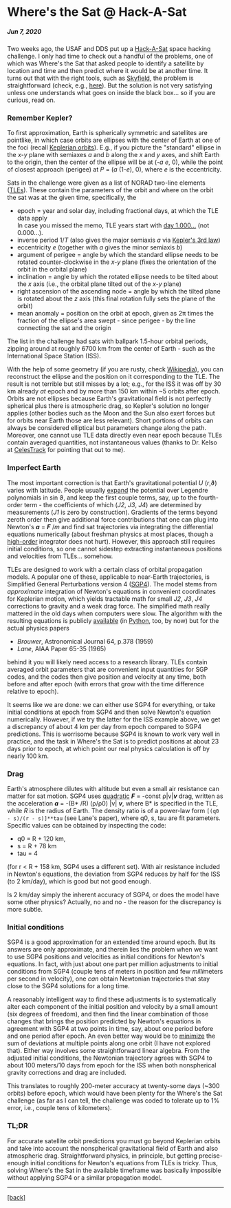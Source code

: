 # Where's the Sat @ Hack-A-Sat

##### Jun 7, 2020

Two weeks ago, the USAF and DDS put up a [Hack-A-Sat](https://www.hackasat.com/) space hacking challenge.
I only had time to check out a handful of the problems, one of which was Where's the Sat that asked people
to identify a satellite by location and time and then predict where it would be at another time. It turns out
that with the
right tools, such as [Skyfield](https://rhodesmill.org/skyfield/), the problem is straightforward 
(check, e.g., [here](https://medium.com/@pdelteil/wheres-the-sat-hack-a-sat-writeup-9a523634963b)). 
But the solution is not very satisfying unless one understands what goes on inside the black box... 
so if you are curious, read on.

### Remember Kepler?

To first approximation, Earth is spherically symmetric and satellites are pointlike, in which case orbits are
ellipses with the center of Earth at one of the foci 
(recall [Keplerian orbits](https://en.wikipedia.org/wiki/Kepler_orbit)). E.g., if you picture the "standard" 
ellipse in the *x-y* plane with 
semiaxes *a* and *b* along the *x* and *y* axes, and shift Earth to the origin, then the center of the ellipse
will be at (-*a* *e*, 0), while the point of closest approach (perigee) at *P* = (*a* (1-*e*), 0),
where *e* is the eccentricity.

Sats in the challenge were given as a list of NORAD two-line elements 
([TLEs](https://en.wikipedia.org/wiki/Two-line_element_set)). 
These contain the parameters of the orbit and where on the orbit the sat was at the given time, 
specifically, the 

* epoch = year and solar day, including fractional days, at which the TLE data apply   
  In case you missed the memo, TLE years start with [day 1.000...](https://www.celestrak.com/columns/v04n03/) 
(not 0.000...).
* inverse period 1/*T* (also gives the major semiaxis *a* via [Kepler's 3rd law](https://en.wikipedia.org/wiki/Kepler%27s_laws_of_planetary_motion#Third_law_of_Kepler))
* eccentricity *e* (together with *a* gives the minor semiaxis *b*)
* argument of perigee = angle by which the standard ellipse needs to be rotated counter-clockwise in the *x-y* 
plane (fixes the orientation of the orbit in the orbital plane)
* inclination = angle by which the rotated ellipse needs to be tilted about the *x* axis (i.e., the orbital plane 
tilted out of the *x-y* plane)
* right ascension of the ascending node = angle by which the tilted plane is rotated about the *z* axis (this 
final rotation fully sets the plane of the orbit)
* mean anomaly = position on the orbit at epoch, given as 2π times the fraction of the ellipse's area 
swept - since perigee - by the line connecting the sat and the origin

The list in the challenge had sats with ballpark 1.5-hour orbital periods,
zipping around at roughly 6700 km from the center of Earth -
such as the International Space Station (ISS).

With the help of some geometry (if you are rusty, check [Wikipedia](https://en.wikipedia.org/wiki/Kepler_orbit)),
you can reconstruct the ellipse and the position on it
corresponding to the TLE. 
The result is not terrible but still misses by a lot; e.g., for the ISS it was off
by 30 km already *at* epoch and by more than 150 km within ~5 orbits after epoch.
Orbits are not ellipses because Earth's gravitational field is not perfectly spherical plus
there is atmospheric drag, so Kepler's solution no longer applies
(other bodies such as the Moon and the Sun also exert forces but for orbits near Earth
those are less relevant).
Short portions of orbits can always be considered elliptical but parameters change along the path.
Moreover, one cannot use TLE data directly even near epoch because TLEs contain averaged quantities,
not instantaneous values 
(thanks to Dr. Kelso at [CelesTrack](https://celestrak.com/) for pointing that out to me).

### Imperfect Earth

The most important correction is that Earth's gravitational potential *U* (*r*,ϑ) 
varies with latitude. People usually [expand](https://en.wikipedia.org/wiki/Geopotential_model)
the potential over Legendre polynomials in sin ϑ,
and keep the first couple terms, say, up to the fourth-order term - the coefficients of which (*J2*, *J3*, *J4*) 
are determined by measurements (*J1* is zero by construction). Gradients of the terms beyond zeroth order 
then give additional force contributions that one can plug into 
Newton's ***a*** = ***F*** /*m* and find sat trajectories
via integrating the differential equations numerically
(about freshman physics at most places, though a 
[high-order](https://en.wikipedia.org/wiki/Runge%E2%80%93Kutta_methods)
integrator does not hurt).
However, this approach still requires initial conditions, 
so one cannot sidestep extracting instantaneous positions and velocities from TLEs... somehow.

TLEs are designed to work with a certain class of orbital propagation models. 
A popular one of these, applicable to near-Earth trajectories, is
Simplified General Perturbations version 4 ([SGP4](https://en.wikipedia.org/wiki/Simplified_perturbations_models)).
The model stems from *approximate* integration of Newton's equations 
in convenient coordinates for Keplerian motion, which yields tractable math
for small *J2*, *J3*, *J4* corrections to gravity and a weak drag force.
The simplified math really mattered in the old days when computers were slow. 
The algorithm with the resulting equations is publicly 
[available](https://www.celestrak.com/NORAD/documentation/spacetrk.pdf)
(in [Python](https://github.com/brandon-rhodes/python-sgp4), too, by now)
but for the actual physics papers 

* *Brouwer*, Astronomical Journal 64, p.378 (1959)
* *Lane*, AIAA Paper 65-35 (1965)

behind it you will likely need access to a research library. 
TLEs contain averaged orbit parameters that are convenient
input quantities for SGP codes, and the codes then give
position and velocity at any time, both before and after epoch (with errors that grow with the 
time difference relative to epoch).

It seems like we are done: we can either use SGP4 for everything,
or take initial conditions at epoch from SGP4 and then solve Newton's equation numerically.
However, if we try the latter for the ISS example above, 
we get a discrepancy of about 4 km per day from epoch compared to SGP4 predictions.
This is worrisome because SGP4 is known to work very well in practice, and 
the task in Where's the Sat is to predict positions at about 23 days prior to 
epoch, at which point our real physics calculation is off by nearly 100 km. 


### Drag

Earth's atmosphere dilutes with altitude but even a small air resistance can matter for sat motion.
SGP4 uses [quadratic](https://en.wikipedia.org/wiki/Drag_(physics)#Drag_at_high_velocity)
***F*** = -const ρ|v|***v***  drag, written as the acceleration ***a*** = -(B* /R) (ρ/ρ0) |v| ***v***,
where B* is specified in the TLE, while *R* is the radius of Earth.
The density ratio is of a power-law form `[(q0 - s)/(r - s)]**tau` (see Lane's paper), 
where q0, s, tau are fit parameters. Specific values can be obtained by inspecting the code:

* q0 = R + 120 km, 
* s = R + 78 km
* tau = 4

(for r < R + 158 km, SGP4 uses a different set).
With air resistance included in Newton's equations,
the deviation from SGP4 reduces by half for the ISS (to 2 km/day), which is good but not good enough.

Is 2 km/day simply the inherent accuracy of SGP4, or does the model have some other physics? 
Actually, no and no - the reason for the discrepancy is more subtle. 


### Initial conditions

SGP4 is a good approximation for an extended time around epoch. 
But its answers are only approximate, and 
therein lies the problem when we want to use SGP4 positions and velocities as initial conditions for 
Newton's equations. 
In fact, with just about one part per million adjustments to initial conditions 
from SGP4 (couple tens of meters in position and few *milli*meters per second in velocity),
one *can* obtain Newtonian trajectories that stay close to the SGP4 solutions for a long time.
 
A reasonably intelligent way to find these adjustments is to systematically alter each component 
of the initial position and velocity by a small amount (six degrees of freedom), 
and then find the linear combination of those changes that brings the position predicted by Newton's equations 
in agreement with SGP4 at two points in time, say, about one period before and one period after epoch. 
An even better way would be to [minimize](https://en.wikipedia.org/wiki/Least_squares) 
the sum of deviations at multiple points along one orbit
(I have not explored that).
Either way involves some straightforward linear algebra. 
From the adjusted initial conditions,
the Newtonian trajectory agrees with SGP4 to about 100 meters/10 days from epoch
for the ISS when both nonspherical gravity corrections and drag are included.

This translates to roughly 200-meter accuracy at twenty-some days (~300 orbits) before epoch, 
which would have been 
plenty for the Where's the Sat challenge
(as far as I can tell, the challenge was coded to tolerate up to 1% error, i.e.,
couple tens of kilometers).

### TL;DR

For accurate satellite orbit predictions you must go beyond Keplerian orbits and take into account the 
nonspherical gravitational field of Earth and also atmospheric drag. 
Straightforward physics, in principle, but getting precise-enough initial conditions for Newton's equations
from TLEs is tricky. 
Thus, solving Where's the Sat in the available timeframe was basically impossible 
without applying SGP4 or a similar propagation model.

---

[[back]](/)
